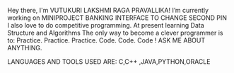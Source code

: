 Hey there, I'm VUTUKURI LAKSHMI RAGA PRAVALLIKA! 
I’m currently working on MINIPROJECT BANKING INTERFACE TO CHANGE SECOND PIN 
I also love to do competitive programming.
At present learning Data Structure and Algorithms 
The only way to become a clever programmer is to: Practice. Practice. Practice. Code. Code. Code !
ASK ME ABOUT ANYTHING.

LANGUAGES AND TOOLS USED ARE:
C,C++ ,JAVA,PYTHON,ORACLE



